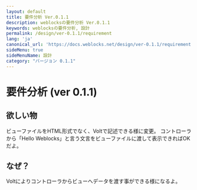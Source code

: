 ```yaml
---
layout: default
title: 要件分析 Ver.0.1.1
description: weblocksの要件分析 Ver.0.1.1
keywords: weblocksの要件分析, 設計
permalink: /design/ver-0.1.1/requirement
lang: 'ja'
canonical_url: 'https://docs.weblocks.net/design/ver-0.1.1/requirement'
sideMenu: true
sideMenuName: 設計
category: "バージョン 0.1.1"
---
```

<div class="container-fluid">
  <div class="row">
    <div class="col">
      <h1>要件分析 (ver 0.1.1)</h1>
    </div>
  </div>
  <div class="row">
    <div class="col-12">
      <h2>欲しい物</h2>
      <p>
        ビューファイルをHTML形式でなく、Voltで記述できる様に変更。
        コントローラから「Hello Weblocks」と言う文言をビューファイルに渡して表示できればOKだよ。
      </p>
      <h2>なぜ？</h2>
      <p>
        Voltによりコントローラからビューへデータを渡す事ができる様になるよ。
      </p>
    </div>
  </div>
</div>

